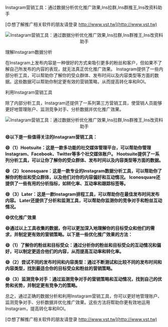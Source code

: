 Instagram营销工具：通过数据分析优化推广效果,Ins拉群,Ins群推王,Ins改资料助手

[😍想了解推广相关软件的朋友请登录 http://www.vst.tw](http://www.vst.tw)

 <center><img src="https://vst.tw/MP4/tuiguang/png/6.png" alt="Instagram营销工具：通过数据分析优化推广效果,Ins拉群,Ins群推王,Ins改资料助手"></center>

理解Instagram数据分析

在Instagram上发布内容是一种很好的方式来吸引更多的粉丝和客户，但如果不了解自己所发布的内容的表现，就无法真正优化推广效果。 Instagram提供了一些内部分析工具，可以帮助你了解你的受众群体、发布时间以及内容类型等方面的数据。这些数据可以帮助你制定更有效的营销策略，从而提高转化率和ROI。

利用Instagram营销工具

除了内部分析工具，Instagram还提供了一系列第三方营销工具，使营销人员能够更好地管理账户、监测竞争对手、分析数据并优化推广效果。

 <center><img src="https://vst.tw/MP4/tuiguang/png/0.png" alt="Instagram营销工具：通过数据分析优化推广效果,Ins拉群,Ins群推王,Ins改资料助手"></center>

**😄以下是一些值得关注的Instagram营销工具：**

**😄（1）Hootsuite：这是一款多功能的社交媒体管理平台，可以帮助你管理Instagram、Facebook、Twitter等多个社交媒体账户。 Hootsuite提供了一系列分析工具，可以让你了解你的受众群体、发布时间以及内容类型等方面的数据。**

**😄（2）Iconosquare：这是一款专业的Instagram数据分析工具，可以帮助你了解你的粉丝和受众群体，以及他们对你的内容偏好和互动情况。 Iconosquare还提供了一些有用的分析指标，如转化率、互动率和跟踪标签等。**

**😄（3）Later：这是一款Instagram排程工具，可以帮助你在最佳发布时间发布内容。 Later还提供了分析和监测工具，可以帮助你监测你的竞争对手和粉丝互动情况。**

**😄优化推广效果**

**😄通过以上工具收集的数据，你可以更加深入地理解你的目标受众和他们的需求，并制定更有效的营销策略。以下是一些优化推广效果的方法：**

**😄（1）了解你的粉丝和目标受众：通过分析你的粉丝和目标受众的互动情况和偏好，可以制定更适合他们的内容，从而提高互动率和转化率。**

**😄（2）尝试不同的发布时间和内容类型：通过不断测试和比较不同的发布时间和内容类型，找到最适合你的目标受众和粉丝的营销策略。**

**😄（3）监测竞争对手：通过监测竞争对手的营销策略和互动情况，找到自己的优势和劣势，并制定更有竞争力的策略。**

总之，通过正确的数据分析和利用Instagram营销工具，你可以更好地管理账户、监测竞争对手、分析数据并优化推广效果。这些方法将帮助你更有效地运用Instagram，提高转化率和ROI。

[😍想了解推广相关软件的朋友请登录 http://www.vst.tw](http://www.vst.tw)



